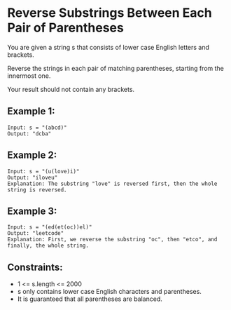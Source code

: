 # Reverse Substrings Between Each Pair of Parentheses

You are given a string s that consists of lower case English letters and brackets.

Reverse the strings in each pair of matching parentheses, starting from the innermost one.

Your result should not contain any brackets.

## Example 1:

```
Input: s = "(abcd)"
Output: "dcba"
```

## Example 2:

```
Input: s = "(u(love)i)"
Output: "iloveu"
Explanation: The substring "love" is reversed first, then the whole string is reversed.
```

## Example 3:

```
Input: s = "(ed(et(oc))el)"
Output: "leetcode"
Explanation: First, we reverse the substring "oc", then "etco", and finally, the whole string.
```

## Constraints:

- 1 <= s.length <= 2000
- s only contains lower case English characters and parentheses.
- It is guaranteed that all parentheses are balanced.
